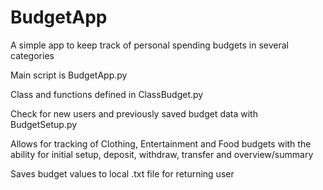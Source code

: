 # BudgetApp
A simple app to keep track of personal spending budgets in several categories

Main script is BudgetApp.py

Class and functions defined in ClassBudget.py

Check for new users and previously saved budget data with BudgetSetup.py

Allows for tracking of Clothing, Entertainment and Food budgets with the ability for initial setup, deposit, withdraw, transfer and overview/summary

Saves budget values to local .txt file for returning user
